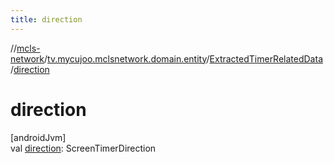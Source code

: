 ```yaml
---
title: direction
---
```

//[mcls-network](../../../index.html)/[tv.mycujoo.mclsnetwork.domain.entity](../index.html)/[ExtractedTimerRelatedData](index.html)/[direction](direction.html)



# direction



[androidJvm]\
val [direction](direction.html): ScreenTimerDirection




